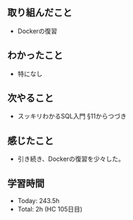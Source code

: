 ## 取り組んだこと
- Dockerの復習
## わかったこと
- 特になし
## 次やること
- スッキリわかるSQL入門 §11からつづき
## 感じたこと
- 引き続き、Dockerの復習を少々した。
## 学習時間
- Today: 243.5h
- Total: 2h (HC 105日目)